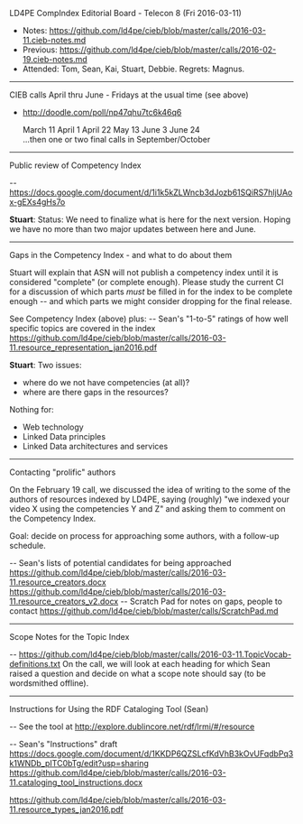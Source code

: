 LD4PE CompIndex Editorial Board - Telecon 8 (Fri 2016-03-11)

* Notes:    https://github.com/ld4pe/cieb/blob/master/calls/2016-03-11.cieb-notes.md
* Previous: https://github.com/ld4pe/cieb/blob/master/calls/2016-02-19.cieb-notes.md
* Attended: Tom, Sean, Kai, Stuart, Debbie. Regrets: Magnus.

----------------------------------------------------------------------
CIEB calls April thru June - Fridays at the usual time (see above)

* http://doodle.com/poll/np47qhu7tc6k46q6

    March 11
    April 1
    April 22 
    May 13 
    June 3 
    June 24    
    ...then one or two final calls in September/October

----------------------------------------------------------------------
Public review of Competency Index

-- https://docs.google.com/document/d/1i1k5kZLWncb3dJozb61SQiRS7hljUAox-gEXs4gHs7o

__Stuart__: Status: We need to finalize what is here for the next 
version.  Hoping we have no more than two major updates between 
here and June.

----------------------------------------------------------------------
Gaps in the Competency Index - and what to do about them

Stuart will explain that ASN will not publish a competency index until it is 
considered "complete" (or complete enough).  Please study the current CI for 
a discussion of which parts _must_ be filled in for the index to be complete 
enough -- and which parts we might consider dropping for the final release.

See Competency Index (above) plus:
-- Sean's "1-to-5" ratings of how well specific topics are covered in the index
   https://github.com/ld4pe/cieb/blob/master/calls/2016-03-11.resource_representation_jan2016.pdf


__Stuart__: Two issues:
* where do we not have competencies (at all)?
* where are there gaps in the resources?

Nothing for:
* Web technology
* Linked Data principles
* Linked Data architectures and services

----------------------------------------------------------------------
Contacting "prolific" authors

On the February 19 call, we discussed the idea of writing to the some of the
authors of resources indexed by LD4PE, saying (roughly) "we indexed your video
X using the competencies Y and Z" and asking them to comment on the Competency
Index.

Goal: decide on process for approaching some authors, with a follow-up 
schedule.

-- Sean's lists of potential candidates for being approached
   https://github.com/ld4pe/cieb/blob/master/calls/2016-03-11.resource_creators.docx
   https://github.com/ld4pe/cieb/blob/master/calls/2016-03-11.resource_creators_v2.docx
-- Scratch Pad for notes on gaps, people to contact
   https://github.com/ld4pe/cieb/blob/master/calls/ScratchPad.md

----------------------------------------------------------------------
Scope Notes for the Topic Index

-- https://github.com/ld4pe/cieb/blob/master/calls/2016-03-11.TopicVocab-definitions.txt
   On the call, we will look at each heading for which Sean raised a 
   question and decide on what a scope note should say (to be wordsmithed
   offline).

----------------------------------------------------------------------
Instructions for Using the RDF Cataloging Tool (Sean)

-- See the tool at 
   http://explore.dublincore.net/rdf/lrmi/#/resource

-- Sean's "Instructions" draft
   https://docs.google.com/document/d/1KKDP6QZSLcfKdVhB3kOvUFqdbPq3k1WNDb_pITC0bTg/edit?usp=sharing
   https://github.com/ld4pe/cieb/blob/master/calls/2016-03-11.cataloging_tool_instructions.docx

https://github.com/ld4pe/cieb/blob/master/calls/2016-03-11.resource_types_jan2016.pdf 
